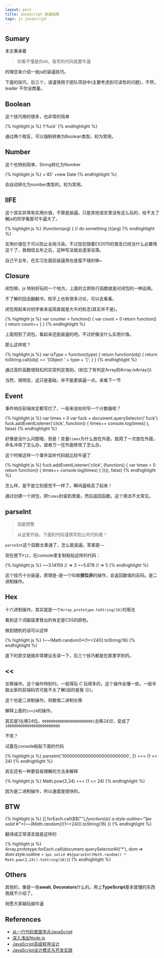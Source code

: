 ```yaml
---
layout: post
title: JavaScript 装逼指南
tags: js javascript
---
```


## Sumary

本文秉承着

> 你看不懂是你sb，我写的代码就要牛逼

的理念来介绍一些js的装逼技巧。

下面的技巧，后三个，请谨慎用于团队项目中(主要考虑到可读性的问题)，不然，leader 干你没商量。

## Boolean

这个技巧用的很多，也非常的简单

{% highlight js %}
!!'fuck'
{% endhighlight %}

通过两个取反，可以强制转换为Boolean类型。较为常用。

## Number

这个也特别简单，String转化为Number

{% highlight js %}
+'45'
+new Date
{% endhighlight %}

会自动转化为number类型的。较为常用。

## IIFE

这个其实非常有实用价值，不算是装逼。只是其他语言里没有这么玩的，给不太了解js的同学看那可牛逼大了。

{% highlight js %}
(function(arg) {
    // do something
})(arg)
{% endhighlight %}

实用价值在于可以防止全局污染。不过现在随着ES2015的普及已经没什么必要用这个了，我相信五年之后，这种写法就会逐渐没落。

自己干五年，在实习生面前装逼用也是蛮不错的嘛~

## Closure

闭包嘛，js 特别好玩的一个地方。上面的立即执行函数就是对闭包的一种运用。

不了解的回去翻翻书，知乎上也有很多讨论，可以去看看。

闭包用起来对初学者来说简直就是大牛的标志(其实并不是)。

{% highlight js %}
var counter = function() {
    var count = 0
    return function() {
        return count++
    }
}
{% endhighlight %}

上面用到了闭包，看起来还挺装逼的吧。不过好像没什么实用价值。

那么这样呢？

{% highlight js %}
var isType = function(type) {
    return function(obj) {
        return toString.call(obj) == '[Object ' + type + ']';
    }
}
{% endhighlight %}

通过高阶函数很轻松的实现判定类别。(别忘了有判定Array的Array.isArray())

当然，很明显，这只是基础，并不能更装逼一点。来看下一节

## Event

事件响应前端肯定都写烂了，一般来说如何写一个计数器呢？

{% highlight js %}
var times = 0
var fuck = document.querySelector('.fuck')
fuck.addEventListener('click', function() {
    times++
    console.log(times)
}, false)
{% endhighlight %}

好像是没什么问题哦，但是！变量`times`为什么放在外面，就用了一次放在外面，命名冲突了怎么办，或者万一在外面修改了怎么办。

这个时候这样一个事件监听代码就比较牛逼了

{% highlight js %}
fuck.addEventListener('click', (function() {
    var times = 0
    return function() {
        times++
        console.log(times)
    }
})(), false)
{% endhighlight %}

怎么样，是不是立刻感觉不一样了。瞬间逼格高了起来！

通过创建一个闭包，把`times`封装到里面，然后返回函数。这个用法不太常见。

## parseInt

> 高能预警
> 
> 从这里开始，下面的代码谨慎写到公司代码里！


`parseInt`这个函数太普通了，怎么能装逼。答案是`~~`

现在摁下`F12`，在console里复制粘贴这样的代码：

{% highlight js %}
~~3.14159
// => 3
~~5.678
// => 5
{% endhighlight %}

这个技巧十分装逼，原理是`~`是一个叫做**按位非**的操作，会返回数值的反码。是二进制操作。

## Hex

十六进制操作。其实就是一个`Array.prototype.toString(16)`的用法

看到这个词脑袋里冒出的肯定是CSS的颜色。

做到随机的话可以这样

{% highlight js %}
(~~(Math.random()*(1<<24))).toString(16)
{% endhighlight %}

底下的原文链接非常建议去读一下，后三个技巧都是在那里学到的。

## <<

左移操作。这个操作特别叼。一般得玩 *C* 玩得多的，这个操作会懂一些。一般半路出家的前端码农可能不太了解(说的是我 &#9785;)。

这个也是二进制操作。将数值二进制左移

解释上面的`1<<24`的操作。

其实是1左移24位。`000000000000000000000001`左移*24位*，变成了`1000000000000000000000000`

不信？

试着在console粘贴下面的代码

{% highlight js %}
parseInt('1000000000000000000000000', 2) === (1 << 24)
{% endhighlight %}

其实还有一种更容易理解的方法来解释

{% highlight js %}
Math.pow(2,24) === (1 << 24)
{% endhighlight %}

因为是二进制操作，所以速度是很快的。

## BTW

{% highlight js %}
[].forEach.call($$("*"),function(a){
    a.style.outline="1px solid #"+(~~(Math.random()*(1<<24))).toString(16)
})
{% endhighlight %}

翻译成正常语言就是这样的

{% highlight js %}
Array.prototype.forEach.call(document.querySelectorAll('*'), dom => dom.style.outline = `1px solid #${parseInt(Math.random() * Math.pow(2,24)).toString(16)}`)
{% endhighlight %}

## Others

其他的，像是一些**await**, **Decorators**什么的。用上**TypeScript**基本就懂的东西我就不介绍了。

祝愿大家越玩越牛逼

## References

* [从一行代码里面学点JavaScript](https://www.sdk.cn/news/3025)
* [深入浅出Node.js](https://www.amazon.cn/%E6%B7%B1%E5%85%A5%E6%B5%85%E5%87%BANode-js-%E6%9C%B4%E7%81%B5/dp/B00GOM5IL4/ref=sr_1_1?s=books&ie=UTF8&qid=1461059069&sr=1-1&keywords=%E6%B7%B1%E5%85%A5%E6%B5%85%E5%87%BA+node.js)
* [JavaScript高级程序设计](https://www.amazon.cn/JavaScript%E9%AB%98%E7%BA%A7%E7%A8%8B%E5%BA%8F%E8%AE%BE%E8%AE%A1-%E6%B3%BD%E5%8D%A1%E6%96%AF/dp/B007OQQVMY/ref=sr_1_1?s=books&ie=UTF8&qid=1461058289&sr=1-1&keywords=javascript+%E9%AB%98%E7%BA%A7%E7%A8%8B%E5%BA%8F%E8%AE%BE%E8%AE%A1)
* [JavaScript设计模式与开发实践](https://www.amazon.cn/JavaScript%E8%AE%BE%E8%AE%A1%E6%A8%A1%E5%BC%8F%E4%B8%8E%E5%BC%80%E5%8F%91%E5%AE%9E%E8%B7%B5-%E6%9B%BE%E6%8E%A2/dp/B00XJ2AU3S/ref=sr_1_1?s=books&ie=UTF8&qid=1461059025&sr=1-1&keywords=javascript+%E8%AE%BE%E8%AE%A1%E6%A8%A1%E5%BC%8F%E4%B8%8E%E5%BC%80%E5%8F%91%E5%AE%9E%E8%B7%B5)